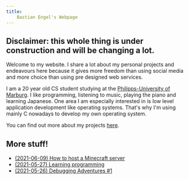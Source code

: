 ```yaml
---
title:
    Bastian Engel's Webpage
---
```


## Disclaimer: this whole thing is under construction and will be changing a lot.

Welcome to my website. I share a lot about my personal projects
and endeavours here because it gives more freedom than using social media
and more choice than using pre designed web services.

I am a 20 year old CS student studying at the
[Philipps-University of Marburg](https://uni-marburg.de). I like programming, listening to music,
playing the piano and learning Japanese. One area I am especially interested in
is low level application development like operating systems. That's why I'm using mainly C
nowadays to develop my own operating system.

You can find out more about my projects [here](html/projects.html).

## More stuff!

- [(2021-06-09) How to host a Minecraft server](html/hosting_mc_server.html)
- [(2021-05-27) Learning programming](html/learning_programming.html)
- [(2021-05-26) Debugging Adventures #1](html/debugging_HPET.html)
